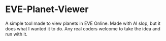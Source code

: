 # EVE-Planet-Viewer
A simple tool made to view planets in EVE Online. Made with AI slop, but it does what I wanted it to do. Any real coders welcome to take the idea and run with it.
